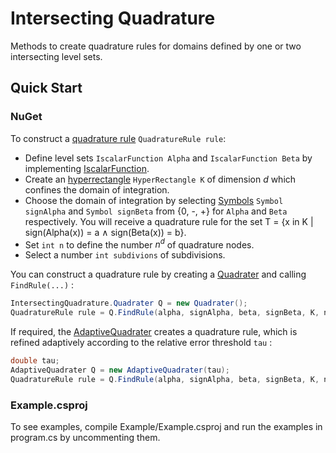 # Intersecting Quadrature 

Methods to create quadrature rules for domains defined by one or two intersecting level sets.  

## Quick Start
### NuGet 
To construct a [quadrature rule](api/IntersectingQuadrature.QuadratureRule.yml) `QuadratureRule rule`: 
- Define level sets `IscalarFunction Alpha` and  `IscalarFunction Beta` by implementing [IscalarFunction](api/TensorAnalysis.IScalarFunction.yml).
- Create an [hyperrectangle](api/IntersectingQuadrature.HyperRectangle.yml) `HyperRectangle K` 	of dimension *d* which confines the domain of integration.
- Choose the domain of integration by selecting 
  [Symbols](api/IntersectingQuadrature.Symbol.yml) `Symbol signAlpha` and `Symbol signBeta` from {0, -, +} for `Alpha` and `Beta` respectively. 
  You will receive a quadrature rule for the set T = {x in K | sign(Alpha(x)) = a &and; sign(Beta(x)) = b}.
- Set `int n` to define the number *n<sup>d</sup>* of quadrature nodes.
- Select a number `int subdivions` of subdivisions.


You can construct a quadrature rule by creating a [Quadrater](api/IntersectingQuadrature.Quadrater.yml) and calling 
`FindRule(...)` :    
```cs
IntersectingQuadrature.Quadrater Q = new Quadrater();
QuadratureRule rule = Q.FindRule(alpha, signAlpha, beta, signBeta, K, n, subdivisions);
```
If required, the [AdaptiveQuadrater](api/IntersectingQuadrature.AdaptiveQuadrater.yml) 
creates a quadrature rule, which is refined adaptively according to the relative error threshold `tau` : 
```cs
double tau;
AdaptiveQuadrater Q = new AdaptiveQuadrater(tau);
QuadratureRule rule = Q.FindRule(alpha, signAlpha, beta, signBeta, K, n, subdivisions);
```

### Example.csproj
To see examples, compile Example/Example.csproj and run the examples in program.cs by uncommenting them.  
